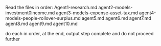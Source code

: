 Read the files in order:
Agent1-research.md
agent2-models-investment0income.md
agent3-models-expense-asset-tax.md
agent4-models-people-rollover-surplus.md
agent5.md
agent6.md
agent7.md
agent8.md
agent9.md
agent10.md

do each in order, at the end, output step complete and do not proceed further